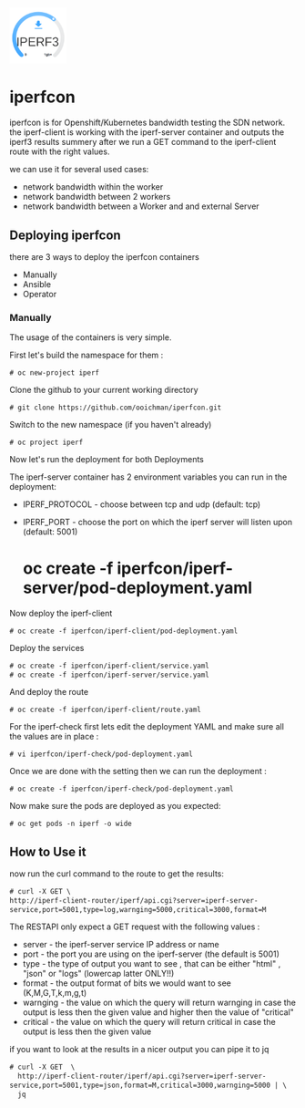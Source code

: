 <img alt="Rook" src="media/iperf-logo.png" width="20%" height="20%">

# iperfcon
iperfcon is for Openshift/Kubernetes bandwidth testing the SDN network.
the iperf-client is working with the iperf-server container and outputs 
the iperf3 results summery after we run a GET command  to the iperf-client 
route with the right values.

we can use it for several used cases:

- network bandwidth within the worker
- network bandwidth between 2 workers
- network bandwidth between a Worker and and external Server

## Deploying iperfcon
there are 3 ways to deploy the iperfcon containers 

- Manually
- Ansible
- Operator

### Manually 
The usage of the containers is very simple.

First let's build the namespace for them :

    # oc new-project iperf

Clone the github to your current working directory

    # git clone https://github.com/ooichman/iperfcon.git

Switch to the new namespace (if you haven't already)

    # oc project iperf

Now let's run the deployment for both Deployments

The iperf-server container has 2 environment variables you can run in the deployment:

- IPERF_PROTOCOL - choose between tcp and udp (default: tcp)
- IPERF_PORT - choose the port on which the iperf server will listen upon (default: 5001)


    # oc create -f iperfcon/iperf-server/pod-deployment.yaml

Now deploy the iperf-client 

    # oc create -f iperfcon/iperf-client/pod-deployment.yaml

Deploy the services

    # oc create -f iperfcon/iperf-client/service.yaml
    # oc create -f iperfcon/iperf-server/service.yaml

And deploy the route 

    # oc create -f iperfcon/iperf-client/route.yaml

For the iperf-check first lets edit the deployment YAML and make sure all the values are in place :

    # vi iperfcon/iperf-check/pod-deployment.yaml

Once we are done with the setting then we can run the deployment :

    # oc create -f iperfcon/iperf-check/pod-deployment.yaml

Now make sure the pods are deployed as you expected:

    # oc get pods -n iperf -o wide

## How to Use it
now run the curl command to the route to get the results:

    # curl -X GET \
    http://iperf-client-router/iperf/api.cgi?server=iperf-server-service,port=5001,type=log,warnging=5000,critical=3000,format=M

The RESTAPI only expect a GET request with the following values :

- server - the iperf-server service IP address or name
- port - the port you are using on the iperf-server (the default is 5001)
- type - the type of output you want to see , that can be either "html" , "json" or "logs" (lowercap latter ONLY!!)
- format - the output format of bits we would want to see (K,M,G,T,k,m,g,t) 
- warnging - the value on which the query will return warnging in case the output is less then the given value and higher
then the value of "critical"
- critical - the value on which the query will return critical in case the output is less then the given value

if you want to look at the results in a nicer output you can pipe it to jq

    # curl -X GET  \
      http://iperf-client-router/iperf/api.cgi?server=iperf-server-service,port=5001,type=json,format=M,critical=3000,warnging=5000 | \
      jq
